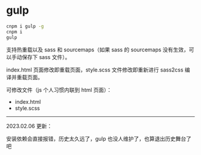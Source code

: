 # gulp

```bash
cnpm i gulp -g
cnpm i
gulp
```

支持热重载以及 sass 和 sourcemaps（如果 sass 的 sourcemaps 没有生效，可以手动保存下 sass 文件）。

index.html 页面修改即重载页面，style.scss 文件修改即重新进行 sass2css 编译并重载页面。

可修改文件（js 个人习惯内联到 html 页面）：

- index.html
- style.scss

---

2023.02.06 更新：

安装依赖会直接报错，历史太久远了，gulp 也没人维护了，也算退出历史舞台了吧